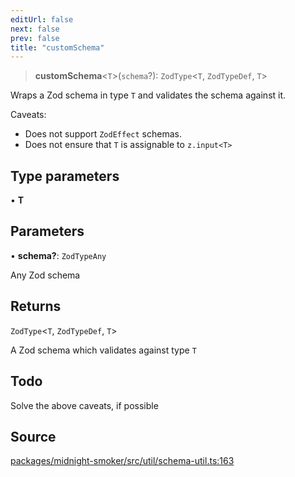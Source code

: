 ```yaml
---
editUrl: false
next: false
prev: false
title: "customSchema"
---
```


> **customSchema**\<`T`\>(`schema`?): `ZodType`\<`T`, `ZodTypeDef`, `T`\>

Wraps a Zod schema in type `T` and validates the schema against it.

Caveats:

- Does not support `ZodEffect` schemas.
- Does not ensure that `T` is assignable to `z.input<T>`

## Type parameters

• **T**

## Parameters

• **schema?**: `ZodTypeAny`

Any Zod schema

## Returns

`ZodType`\<`T`, `ZodTypeDef`, `T`\>

A Zod schema which validates against type `T`

## Todo

Solve the above caveats, if possible

## Source

[packages/midnight-smoker/src/util/schema-util.ts:163](https://github.com/boneskull/midnight-smoker/blob/417858b/packages/midnight-smoker/src/util/schema-util.ts#L163)

